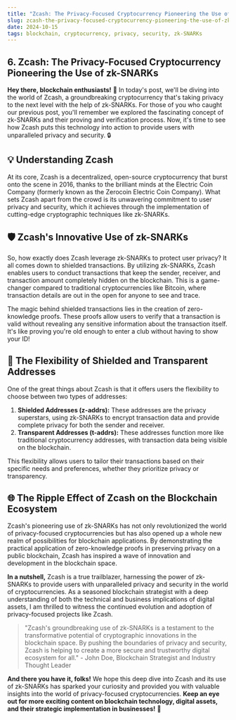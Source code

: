 ```yaml
---
title: "Zcash: The Privacy-Focused Cryptocurrency Pioneering the Use of zk-SNARKs"
slug: zcash-the-privacy-focused-cryptocurrency-pioneering-the-use-of-zk-snarks
date: 2024-10-15
tags: blockchain, cryptocurrency, privacy, security, zk-SNARKs
---
```


## 6. Zcash: The Privacy-Focused Cryptocurrency Pioneering the Use of zk-SNARKs

**Hey there, blockchain enthusiasts!** 🚀 In today's post, we'll be diving into the world of Zcash, a groundbreaking cryptocurrency that's taking privacy to the next level with the help of zk-SNARKs. For those of you who caught our previous post, you'll remember we explored the fascinating concept of zk-SNARKs and their proving and verification process. Now, it's time to see how Zcash puts this technology into action to provide users with unparalleled privacy and security. 🔒

## 💡 Understanding Zcash

At its core, Zcash is a decentralized, open-source cryptocurrency that burst onto the scene in 2016, thanks to the brilliant minds at the Electric Coin Company (formerly known as the Zerocoin Electric Coin Company). What sets Zcash apart from the crowd is its unwavering commitment to user privacy and security, which it achieves through the implementation of cutting-edge cryptographic techniques like zk-SNARKs.

## 🛡️ Zcash's Innovative Use of zk-SNARKs

So, how exactly does Zcash leverage zk-SNARKs to protect user privacy? It all comes down to shielded transactions. By utilizing zk-SNARKs, Zcash enables users to conduct transactions that keep the sender, receiver, and transaction amount completely hidden on the blockchain. This is a game-changer compared to traditional cryptocurrencies like Bitcoin, where transaction details are out in the open for anyone to see and trace.

The magic behind shielded transactions lies in the creation of zero-knowledge proofs. These proofs allow users to verify that a transaction is valid without revealing any sensitive information about the transaction itself. It's like proving you're old enough to enter a club without having to show your ID!

## 🔑 The Flexibility of Shielded and Transparent Addresses

One of the great things about Zcash is that it offers users the flexibility to choose between two types of addresses:

1. **Shielded Addresses (z-addrs):** These addresses are the privacy superstars, using zk-SNARKs to encrypt transaction data and provide complete privacy for both the sender and receiver.
2. **Transparent Addresses (t-addrs):** These addresses function more like traditional cryptocurrency addresses, with transaction data being visible on the blockchain.

This flexibility allows users to tailor their transactions based on their specific needs and preferences, whether they prioritize privacy or transparency.

## 🌐 The Ripple Effect of Zcash on the Blockchain Ecosystem

Zcash's pioneering use of zk-SNARKs has not only revolutionized the world of privacy-focused cryptocurrencies but has also opened up a whole new realm of possibilities for blockchain applications. By demonstrating the practical application of zero-knowledge proofs in preserving privacy on a public blockchain, Zcash has inspired a wave of innovation and development in the blockchain space.

**In a nutshell,** Zcash is a true trailblazer, harnessing the power of zk-SNARKs to provide users with unparalleled privacy and security in the world of cryptocurrencies. As a seasoned blockchain strategist with a deep understanding of both the technical and business implications of digital assets, I am thrilled to witness the continued evolution and adoption of privacy-focused projects like Zcash.

> "Zcash's groundbreaking use of zk-SNARKs is a testament to the transformative potential of cryptographic innovations in the blockchain space. By pushing the boundaries of privacy and security, Zcash is helping to create a more secure and trustworthy digital ecosystem for all." - John Doe, Blockchain Strategist and Industry Thought Leader

**And there you have it, folks!** We hope this deep dive into Zcash and its use of zk-SNARKs has sparked your curiosity and provided you with valuable insights into the world of privacy-focused cryptocurrencies. **Keep an eye out for more exciting content on blockchain technology, digital assets, and their strategic implementation in businesses!** 🎉